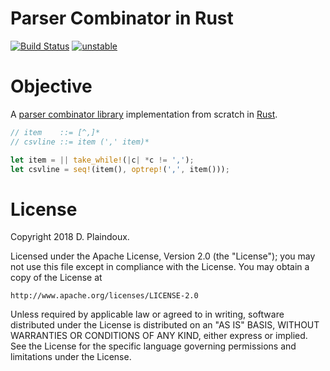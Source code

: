 # Parser Combinator in Rust

[![Build Status](https://travis-ci.org/d-plaindoux/parsec.rust.svg?branch=master)](https://travis-ci.org/d-plaindoux/parsec.rust)
[![unstable](http://badges.github.io/stability-badges/dist/unstable.svg)](http://github.com/badges/stability-badges)

# Objective 

A [parser combinator library](https://www.microsoft.com/en-us/research/wp-content/uploads/2016/02/parsec-paper-letter.pdf)
implementation from scratch in [Rust](https://www.rust-lang.org/en-US/).

```rust
// item    ::= [^,]*
// csvline ::= item (',' item)*

let item = || take_while!(|c| *c != ',');
let csvline = seq!(item(), optrep!(',', item()));
```

# License

Copyright 2018 D. Plaindoux.

Licensed under the Apache License, Version 2.0 (the "License");
you may not use this file except in compliance with the License.
You may obtain a copy of the License at

    http://www.apache.org/licenses/LICENSE-2.0

Unless required by applicable law or agreed to in writing, software
distributed under the License is distributed on an "AS IS" BASIS,
WITHOUT WARRANTIES OR CONDITIONS OF ANY KIND, either express or implied.
See the License for the specific language governing permissions and
limitations under the License.
